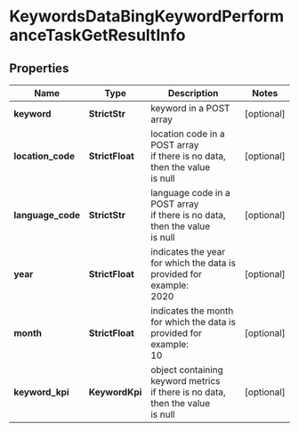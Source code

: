 # KeywordsDataBingKeywordPerformanceTaskGetResultInfo


## Properties

| Name | Type | Description | Notes |
|------------ | ------------- | ------------- | -------------|
**keyword** | **StrictStr** | keyword in a POST array |[optional]|
**location_code** | **StrictFloat** | location code in a POST array<br>if there is no data, then the value is null |[optional]|
**language_code** | **StrictStr** | language code in a POST array<br>if there is no data, then the value is null |[optional]|
**year** | **StrictFloat** | indicates the year for which the data is provided for<br>example:<br>2020 |[optional]|
**month** | **StrictFloat** | indicates the month for which the data is provided for<br>example:<br>10 |[optional]|
**keyword_kpi** | **KeywordKpi** | object containing keyword metrics<br>if there is no data, then the value is null |[optional]|